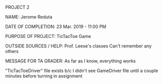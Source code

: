 
PROJECT 2

NAME:
Jerome Reduta

DATE OF COMPLETION:
23 Mar. 2019 - 11:00 PM

PURPOSE OF PROJECT:
TicTacToe Game

OUTSIDE SOURCES / HELP:
Prof. Leese's classes
Can't remember any others

MESSAGE FOR TA GRADER:
As far as I know, everything works

"TicTacToeDriver" file exists b/c I didn't see GameDriver file until a couple minutes before turning in assignment
